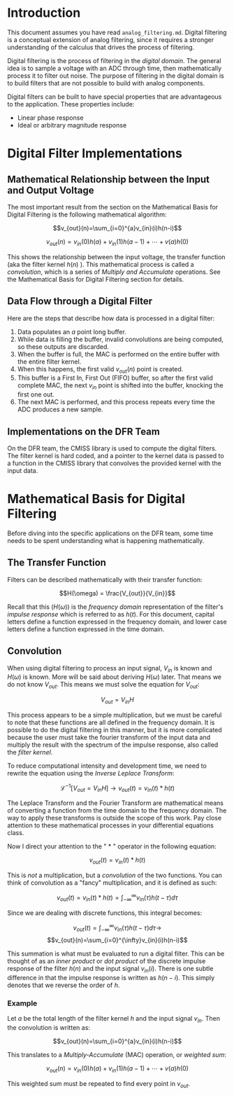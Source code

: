 # Introduction

This document assumes you have read `analog_filtering.md`.
Digital filtering is a conceptual extension of analog filtering, since it requires a stronger understanding of the calculus that drives the process of filtering.

Digital filtering is the process of filtering in the *digital domain*.
The general idea is to sample a voltage with an ADC through time, then mathematically process it to filter out noise.
The purpose of filtering in the digital domain is to build filters that are not possible to build with analog components.

Digital filters can be built to have special properties that are advantageous to the application.
These properties include:
 - Linear phase response
 - Ideal or arbitrary magnitude response

# Digital Filter Implementations

## Mathematical Relationship between the Input and Output Voltage
The most important result from the section on the Mathematical Basis for Digital Filtering is the following mathematical algorithm:

$$v_{out}(n)=\sum_{i=0}^{a}v_{in}(i)h(n-i)$$

$$v_{out}(n) = v_{in}(0)h(a) + v_{in}(1)h(a-1) + \cdots +v(a)h(0)$$

This shows the relationship between the input voltage, the transfer function (aka the filter kernel $h(n)$ ).
This mathematical process is called a *convolution*, which is a series of *Multiply and Accumulate* operations.
See the Mathematical Basis for Digital Filtering section for details.

## Data Flow through a Digital Filter

Here are the steps that describe how data is processed in a digital filter:

 1. Data populates an $a$ point long buffer.
 2. While data is filling the buffer, invalid convolutions are being computed, so these outputs are discarded.
 3. When the buffer is full, the MAC is performed on the entire buffer with the entire filter kernel.
 4. When this happens, the first valid $v_{out}(n)$ point is created.
 5. This buffer is a First In, First Out (FIFO) buffer, so after the first valid complete MAC, the next $v_{in}$ point is shifted into the buffer, knocking the first one out.
 6. The next MAC is performed, and this process repeats every time the ADC produces a new sample.

## Implementations on the DFR Team

On the DFR team, the CMISS library is used to compute the digital filters.
The filter kernel is hard coded, and a pointer to the kernel data is passed to a function in the CMISS library that convolves the provided kernel with the input data.

# Mathematical Basis for Digital Filtering

Before diving into the specific applications on the DFR team, some time needs to be spent understanding what is happening mathematically.

## The Transfer Function

Filters can be described mathematically with their transfer function:

$$H(\omega) = \frac{V_{out}}{V_{in}}$$

Recall that this $(H(\omega))$ is the *frequency domain* representation of the filter's *impulse response* which is referred to as $h(t)$. 
For this document, capital letters define a function expressed in the frequency domain, and lower case letters define a function expressed in the time domain.

## Convolution

When using digital filtering to process an input signal, $V_{in}$ is known and $H(\omega)$ is known. More will be said about deriving $H(\omega)$ later.
That means we do not know $V_{out}$.
This means we must solve the equation for $V_{out}$:

$$V_{out} = V_{in}H$$

This process appears to be a simple multiplication, but we must be careful to note that these functions are all defined in the frequency domain.
It is possible to do the digital filtering in this manner, but it is more complicated because the user must take the fourier transform of the input data and multiply the result with the spectrum of the impulse response, also called the *filter kernel*.

To reduce computational intensity and development time, we need to rewrite the equation using the *Inverse Leplace Transform*:

$$\mathcal{L}^{-1}[V_{out} = V_{in}H] \to v_{out}(t) = v_{in}(t)*h(t)$$

The Leplace Transform and the Fourier Transform are mathematical means of converting a function from the time domain to the frequency domain.
The way to apply these transforms is outside the scope of this work.
Pay close attention to these mathematical processes in your differential equations class.

Now I direct your attention to the " $*$ " operator in the following equation:

$$v_{out}(t) = v_{in}(t)*h(t)$$

This is *not* a multiplication, but a *convolution* of the two functions.
You can think of convolution as a "fancy" multiplication, and it is defined as such:

$$v_{out}(t) = v_{in}(t)*h(t) = \int_{-\infty}^{\infty}v_{in}(\tau)h(t-\tau)d\tau$$

Since we are dealing with discrete functions, this integral becomes:

$$v_{out}(t) = \int_{-\infty}^{\infty}v_{in}(\tau)h(t-\tau)d\tau\to$$
$$v_{out}(n)=\sum_{i=0}^{\infty}v_{in}(i)h(n-i)$$

This summation is what must be evaluated to run a digital filter.
This can be thought of as an *inner product* or *dot product* of the discrete impulse response of the filter $h(n)$ and the input signal $v_{in}(i)$.
There is one subtle difference in that the impulse response is written as $h(n-i)$.
This simply denotes that we reverse the order of $h$.

### Example

Let $a$ be the total length of the filter kernel $h$ and the input signal $v_{in}$.
Then the convolution is written as:

$$v_{out}(n)=\sum_{i=0}^{a}v_{in}(i)h(n-i)$$

This translates to a *Multiply-Accumulate* (MAC) operation, or *weighted sum*:

$$v_{out}(n) = v_{in}(0)h(a) + v_{in}(1)h(a-1) + \cdots +v(a)h(0)$$

This weighted sum must be repeated to find every point in $v_{out}$.

